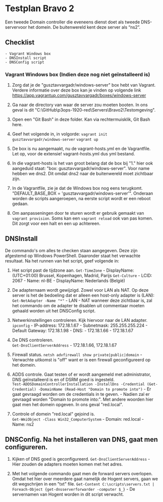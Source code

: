 ﻿# **Testplan Bravo 2**

Een tweede Domain controller die eveneens dienst doet als tweede DNS-servervoor het domein. De buitenwereld kent deze server als “ns2”.

## Checklist
	- Vagrant Windows box
	- DNSInstall script
	- DNSConfig script


### Vagrant Windows box (Indien deze nog niet geïnstalleerd is)

1. Zorg dat je de "gusztavvargadr/windows-server" box hebt van Vagrant. Verdere informatie over deze box kan je vinden op volgende link https://app.vagrantup.com/gusztavvargadr/boxes/windows-server

2. Ga naar de directory van waar de server zou moeten booten. In ons geval is dit "C:\GitHub\p3ops-1920-red\Servers\Bravo2\Testomgeving".

3. Open een "Git Bash" in deze folder. Kan via rechtermuisklik, Git Bash here.

4. Geef het volgende in, in volgorde: `vagrant init gusztavvargadr/windows-server` `vagrant up`

5. De box is nu aangemaakt, nu de vagrant-hosts.yml en de Vagrantfile. Let op, voor de extensie! vagrant-hosts.yml dus yml bestand.

6. In die vagrant-hosts is het van groot belang dat de box bij "1." hier ook aangeduid staat: "box: gusztavvargadr/windows-server". Voor name hebben we dns2. Dit omdat dns2 naar de buitenwereld moet zichtbaar zijn.

7. In de Vagrantfile, zie je dat de Windows box nog eens terugkomt. "DEFAULT_BASE_BOX = 'gusztavvargadr/windows-server'". Onderaan worden de scripts aangeroepen, na eerste script wordt er een reboot gedaan.

8. Om aanpasseningen door te sturen wordt er gebruik gemaakt van `vagrant provision`. Soms kan een `vagrant reload` ook van pas komen. Dit zorgt voor een halt en een up achtereen.

## DNSInstall

De commando's om alles te checken staan aangegeven.
Deze zijn afgestemd op Windows PowerShell.
Daaronder staat het verwachte resultaat.
Na het runnen van het script, geef volgende in:

1. Het script past de tijdzone aan. 
     `Get-TimeZone`
        - DisplayName: (UTC+01:00) Brussel, Kopenhagen, Madrid, Parijs
     `Get-Culture`
        - LCID: 2067
        - Name: nl-BE
        - DisplayName: Nederlands (België)       

2. De adapternaam wordt gewijzigd. Zowel voor LAN als NAT. Op deze server is het de bedoeling dat er alleen een host-only adapter is (LAN):   
     `Get-NetAdapter -Name "*"`
    	- LAN
		- NAT wanneer deze zichtbaar is, zal het commando om de adapter te disablen uit commentaar moeten gehaald worden uit het DNSConfig script.

3. Netwerkinstellingen controleren. Kijk hiervoor naar de LAN adapter.
     `ipconfig`
        - IP-address: 172.18.1.67
        - Subnetmask: 255.255.255.224
        - Default Gateway: 172.18.1.98
        - DNS: - 172.18.1.66
               - 172.18.1.67
 
 4. De DNS controleren.   
	 `Get-DnsClientServerAddress` 
        - 172.18.1.66, 172.18.1.67
 
 5. Firewall status.
	 `netsh advfirewall show private|public|domain`
		- Verwachte uitkomst is "off" want er is een firewall geconfigureerd op het domein.
 
 6. ADDS controle. Gaat testen of er wordt aangemeld met administrator, DNS geïnstalleerd is en of DSRM goed is ingesteld.   
     `Test-ADDSDomainControllerInstallation -InstallDns -Credential (Get-Credential) -DomainName (Read-Host "Domain to promote into")`
		- Er gaat gevraagd worden om de credentials in te geven.
		- Nadien zal er gevraagd worden "Domain to promote into:". Met andere woorden hier gaat men het domein opgeven. In ons geval "red.local".
 
 7. Controle of domein "red.local" gejoind is.   
     `Get-WmiObject -Class Win32_ComputerSystem`
	 	- Domain: red.local
		- Name: ns2

##  DNSConfig. Na het installeren van DNS, gaat men configureren.

 1. Kijken of DNS goed is geconfigureerd.
	 `Get-DnsClientServerAddress`
	 	- Hier zouden de adapters moeten komen met het adres.

 2. Met het volgende commando gaat men de forward servers overlopen. Omdat het hier over meerdere gaat namelijk de Hogent servers, gaan we dit wegschrijen in een "txt" file.
	 `Get-Content C:\scripts\servers.txt | Foreach-Object {get-dnsserverforwarder -computer $_}`
		- De servernamen van Hogent worden in dit script verwacht.
